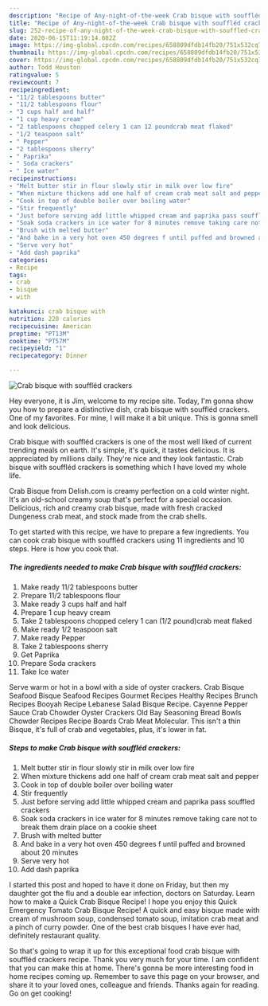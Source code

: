 ```yaml
---
description: "Recipe of Any-night-of-the-week Crab bisque with souffléd crackers"
title: "Recipe of Any-night-of-the-week Crab bisque with souffléd crackers"
slug: 252-recipe-of-any-night-of-the-week-crab-bisque-with-souffled-crackers
date: 2020-06-15T11:19:14.082Z
image: https://img-global.cpcdn.com/recipes/658809dfdb14fb20/751x532cq70/crab-bisque-with-souffled-crackers-recipe-main-photo.jpg
thumbnail: https://img-global.cpcdn.com/recipes/658809dfdb14fb20/751x532cq70/crab-bisque-with-souffled-crackers-recipe-main-photo.jpg
cover: https://img-global.cpcdn.com/recipes/658809dfdb14fb20/751x532cq70/crab-bisque-with-souffled-crackers-recipe-main-photo.jpg
author: Todd Houston
ratingvalue: 5
reviewcount: 7
recipeingredient:
- "11/2 tablespoons butter"
- "11/2 tablespoons flour"
- "3 cups half and half"
- "1 cup heavy cream"
- "2 tablespoons chopped celery 1 can 12 poundcrab meat flaked"
- "1/2 teaspoon salt"
- " Pepper"
- "2 tablespoons sherry"
- " Paprika"
- " Soda crackers"
- " Ice water"
recipeinstructions:
- "Melt butter stir in flour slowly stir in milk over low fire"
- "When mixture thickens add one half of cream crab meat salt and pepper"
- "Cook in top of double boiler over boiling water"
- "Stir frequently"
- "Just before serving add little whipped cream and paprika pass souffled crackers"
- "Soak soda crackers in ice water for 8 minutes remove taking care not to break them drain place on a cookie sheet"
- "Brush with melted butter"
- "And bake in a very hot oven 450 degrees f until puffed and browned about 20 minutes"
- "Serve very hot"
- "Add dash paprika"
categories:
- Recipe
tags:
- crab
- bisque
- with

katakunci: crab bisque with 
nutrition: 220 calories
recipecuisine: American
preptime: "PT13M"
cooktime: "PT57M"
recipeyield: "1"
recipecategory: Dinner

---
```



![Crab bisque with souffléd crackers](https://img-global.cpcdn.com/recipes/658809dfdb14fb20/751x532cq70/crab-bisque-with-souffled-crackers-recipe-main-photo.jpg)

Hey everyone, it is Jim, welcome to my recipe site. Today, I'm gonna show you how to prepare a distinctive dish, crab bisque with souffléd crackers. One of my favorites. For mine, I will make it a bit unique. This is gonna smell and look delicious.

Crab bisque with souffléd crackers is one of the most well liked of current trending meals on earth. It's simple, it's quick, it tastes delicious. It is appreciated by millions daily. They're nice and they look fantastic. Crab bisque with souffléd crackers is something which I have loved my whole life.

Crab Bisque from Delish.com is creamy perfection on a cold winter night. It&#39;s an old-school creamy soup that&#39;s perfect for a special occasion. Delicious, rich and creamy crab bisque, made with fresh cracked Dungeness crab meat, and stock made from the crab shells.


To get started with this recipe, we have to prepare a few ingredients. You can cook crab bisque with souffléd crackers using 11 ingredients and 10 steps. Here is how you cook that.

<!--inarticleads1-->

##### The ingredients needed to make Crab bisque with souffléd crackers:

1. Make ready 11/2 tablespoons butter
1. Prepare 11/2 tablespoons flour
1. Make ready 3 cups half and half
1. Prepare 1 cup heavy cream
1. Take 2 tablespoons chopped celery 1 can (1/2 pound)crab meat flaked
1. Make ready 1/2 teaspoon salt
1. Make ready  Pepper
1. Take 2 tablespoons sherry
1. Get  Paprika
1. Prepare  Soda crackers
1. Take  Ice water


Serve warm or hot in a bowl with a side of oyster crackers. Crab Bisque Seafood Bisque Seafood Recipes Gourmet Recipes Healthy Recipes Brunch Recipes Booyah Recipe Lebanese Salad Bisque Recipe. Cayenne Pepper Sauce Crab Chowder Oyster Crackers Old Bay Seasoning Bread Bowls Chowder Recipes Recipe Boards Crab Meat Molecular. This isn&#39;t a thin Bisque, it&#39;s full of crab and vegetables, plus, it&#39;s lower in fat. 

<!--inarticleads2-->

##### Steps to make Crab bisque with souffléd crackers:

1. Melt butter stir in flour slowly stir in milk over low fire
1. When mixture thickens add one half of cream crab meat salt and pepper
1. Cook in top of double boiler over boiling water
1. Stir frequently
1. Just before serving add little whipped cream and paprika pass souffled crackers
1. Soak soda crackers in ice water for 8 minutes remove taking care not to break them drain place on a cookie sheet
1. Brush with melted butter
1. And bake in a very hot oven 450 degrees f until puffed and browned about 20 minutes
1. Serve very hot
1. Add dash paprika


I started this post and hoped to have it done on Friday, but then my daughter got the flu and a double ear infection, doctors on Saturday. Learn how to make a Quick Crab Bisque Recipe! I hope you enjoy this Quick Emergency Tomato Crab Bisque Recipe! A quick and easy bisque made with cream of mushroom soup, condensed tomato soup, imitation crab meat and a pinch of curry powder. One of the best crab bisques I have ever had, definitely restaurant quality. 

So that's going to wrap it up for this exceptional food crab bisque with souffléd crackers recipe. Thank you very much for your time. I am confident that you can make this at home. There's gonna be more interesting food in home recipes coming up. Remember to save this page on your browser, and share it to your loved ones, colleague and friends. Thanks again for reading. Go on get cooking!
